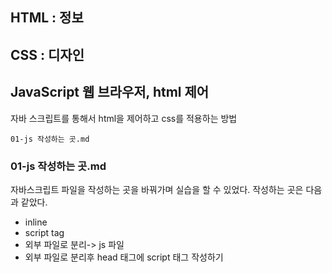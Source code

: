 ## HTML : 정보

## CSS : 디자인

## JavaScript 웹 브라우저, html 제어

자바 스크립트를 통해서 html을 제어하고 css를 적용하는 방법

~~~
01-js 작성하는 곳.md
~~~

### 01-js 작성하는 곳.md

자바스크립트 파일을 작성하는 곳을 바꿔가며 실습을 할 수 있었다. 작성하는 곳은 다음과 같았다.
* inline
* script tag
* 외부 파일로 분리-> js 파일
* 외부 파일로 분리후 head 태그에 script 태그 작성하기 

